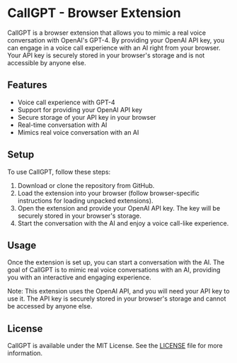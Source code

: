 # CallGPT - Browser Extension

CallGPT is a browser extension that allows you to mimic a real voice conversation with OpenAI's GPT-4. By providing your OpenAI API key, you can engage in a voice call experience with an AI right from your browser. Your API key is securely stored in your browser's storage and is not accessible by anyone else.

## Features

- Voice call experience with GPT-4
- Support for providing your OpenAI API key
- Secure storage of your API key in your browser
- Real-time conversation with AI
- Mimics real voice conversation with an AI

## Setup

To use CallGPT, follow these steps:

1. Download or clone the repository from GitHub.
2. Load the extension into your browser (follow browser-specific instructions for loading unpacked extensions).
3. Open the extension and provide your OpenAI API key. The key will be securely stored in your browser's storage.
4. Start the conversation with the AI and enjoy a voice call-like experience.

## Usage

Once the extension is set up, you can start a conversation with the AI. The goal of CallGPT is to mimic real voice conversations with an AI, providing you with an interactive and engaging experience.

Note: This extension uses the OpenAI API, and you will need your API key to use it. The API key is securely stored in your browser's storage and cannot be accessed by anyone else.

## License

CallGPT is available under the MIT License. See the [LICENSE](LICENSE) file for more information.
